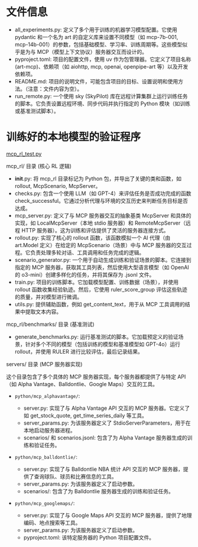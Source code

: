 # 文件信息
   * all_experiments.py: 定义了多个用于训练的机器学习模型配置。它使用 pydantic 和一个名为 art 的自定义库来设置不同模型（如
     mcp-7b-001, mcp-14b-001）的参数，包括基础模型、学习率、训练周期等。这些模型似乎是为与
     MCP（模型上下文协议）服务器交互而设计的。
   * pyproject.toml: 项目的配置文件，使用 uv 作为包管理器。它定义了项目名称 (art-mcp)、依赖项（如 aiohttp, mcp, openai,
     openpipe-art 等）以及开发依赖项。
   * README.md: 项目的说明文件，可能包含项目的目标、设置说明和使用方法。（注意：文件内容为空）。
   * run_remote.py: 一个使用 sky (SkyPilot) 库在远程计算集群上运行训练任务的脚本。它负责设置远程环境、同步代码并执行指定的 Python
     模块（如训练或基准测试脚本）。

# 训练好的本地模型的验证程序
[mcp_rl_test.py](mcp_rl_test.py)


  mcp_rl/ 目录 (核心 RL 逻辑)

   * __init__.py: 将 mcp_rl 目录标记为 Python 包，并导出了关键的类和函数，如 rollout, McpScenario, McpServer。
   * checks.py: 包含一个使用 LLM（如 GPT-4）来评估任务是否成功完成的函数
     check_successful。它通过分析代理与环境的交互历史来判断任务目标是否达成。
   * mcp_server.py: 定义了与 MCP 服务器交互的抽象基类 McpServer 和具体的实现，如 LocalMcpServer（本地 stdio 服务器）和
     RemoteMcpServer（远程 HTTP 服务器）。这为训练和评估提供了灵活的服务器连接方式。
   * rollout.py: 实现了核心的 rollout 函数，该函数模拟一个 AI 代理（由 art.Model 定义）在给定的 McpScenario（场景）中与 MCP
     服务器的交互过程。它负责处理多轮对话、工具调用和任务完成的逻辑。
   * scenario_generator.py: 一个用于自动生成训练和验证场景的脚本。它连接到指定的 MCP
     服务器，获取其工具列表，然后使用大型语言模型（如 OpenAI 的 o3-mini）创建多样化的任务，并将其保存为 .jsonl 文件。
   * train.py: 项目的训练脚本。它加载模型配置、训练数据（场景），并使用 rollout 函数收集经验轨迹。然后，它使用 ruler_score_group
     评估这些轨迹的质量，并对模型进行微调。
   * utils.py: 提供辅助函数，例如 get_content_text，用于从 MCP 工具调用的结果中提取文本内容。

  mcp_rl/benchmarks/ 目录 (基准测试)

   * generate_benchmarks.py: 运行基准测试的脚本。它加载预定义的验证场景，针对多个不同的模型（包括训练的模型和基准模型如
     GPT-4o）运行 rollout，并使用 RULER 进行比较评估，最后记录结果。

  servers/ 目录 (MCP 服务器实现)

  这个目录包含了多个具体的 MCP 服务器实现，每个服务器都提供了与特定 API（如 Alpha Vantage、Balldontlie、Google
  Maps）交互的工具。

   * `python/mcp_alphavantage/`:
       * server.py: 实现了与 Alpha Vantage API 交互的 MCP 服务器。它定义了如 get_stock_quote, get_time_series_daily 等工具。
       * server_params.py: 为该服务器定义了 StdioServerParameters，用于在本地启动服务器进程。
       * scenarios/ 和 scenarios.jsonl: 包含了为 Alpha Vantage 服务器生成的训练和验证任务。

   * `python/mcp_balldontlie/`:
       * server.py: 实现了与 Balldontlie NBA 统计 API 交互的 MCP 服务器，提供了查询球队、球员和比赛信息的工具。
       * server_params.py: 为该服务器定义了启动参数。
       * scenarios/: 包含了为 Balldontlie 服务器生成的训练和验证任务。

   * `python/mcp_googlemaps/`:
       * server.py: 实现了与 Google Maps API 交互的 MCP 服务器，提供了地理编码、地点搜索等工具。
       * server_params.py: 为该服务器定义了启动参数。
       * pyproject.toml: 该特定服务器的 Python 项目配置文件。


